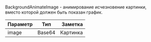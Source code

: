 BackgroundAnimateImage - анимирование исчезновение картинки, вместо которой должен быть показан график.

| Параметр  | Тип      | Заметка   |
| --------- |:--------:| ---------:|
| image     | Base64   | Картинка  |
